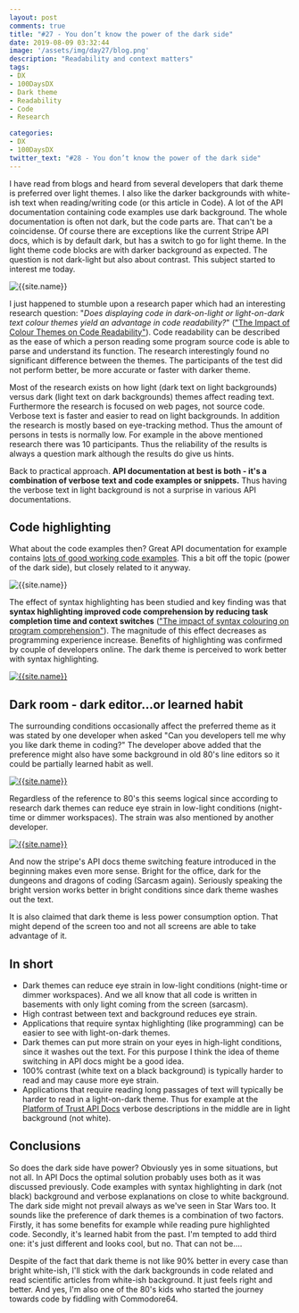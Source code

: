 ```yaml
---
layout: post
comments: true
title: "#27 - You don’t know the power of the dark side"
date: 2019-08-09 03:32:44
image: '/assets/img/day27/blog.png'
description: "Readability and context matters"
tags:
- DX 
- 100DaysDX
- Dark theme
- Readability
- Code
- Research

categories:
- DX
- 100DaysDX
twitter_text: "#28 - You don’t know the power of the dark side"
---
```


I have read from blogs and heard from several developers that dark theme is preferred over light themes. I also like the darker backgrounds with white-ish text when reading/writing code (or this article in Code). A lot of the API documentation containing code examples use dark background. The whole documentation is often not dark, but the code parts are. That can't be a coincidense. Of course there are exceptions like the current Stripe API docs, which is by default dark, but has a switch to go for light theme. In the light theme code blocks are with darker background as expected. The question is not dark-light but also about contrast. This subject started to interest me today. 

<img itemprop="image" src="/assets/img/day27/stripe.png" alt="{{site.name}}">

I just happened to stumble upon a research paper which had an interesting research question: "_Does displaying code in dark-on-light or light-on-dark text colour themes yield an advantage in code readability?_" (["The Impact of Colour Themes on Code Readability"](http://www.diva-portal.org/smash/get/diva2:1337805/FULLTEXT01.pdf)). Code readability can be described as the ease of which a person reading some program source code is able to parse and understand its function. The research interestingly found no significant difference between the themes. The participants of the test did not perform better, be more accurate or faster with darker theme. 

Most of the research  exists on  how  light  (dark  text  on  light  backgrounds) versus dark (light text on dark backgrounds) themes affect reading text. Furthermore the research is focused on web pages, not source code. Verbose text is faster and easier to read on light backgrounds. In addition the research is mostly based on eye-tracking method. Thus the amount of persons in tests is normally low. For example in the above mentioned research there was 10 participants. Thus the reliability of the results is always a question mark although the results do give us hints. 

Back to practical approach. **API documentation at best is both - it's a combination of verbose text and code examples or snippets.** Thus having the verbose text in light background is not a surprise in various API documentations. 

## Code highlighting

What about the code examples then? Great API documentation for example contains [lots of good working code examples](https://100daysdx.com/8/). This a bit off the topic (power of the dark side), but closely related to it anyway. 

<img itemprop="image" src="/assets/img/day27/syntax.png" alt="{{site.name}}">

The effect of syntax highlighting has been studied and key finding was that **syntax highlighting improved code comprehension by reducing task completion time and context switches** (["The impact of syntax colouring on program comprehension"](https://pdfs.semanticscholar.org/d14b/edf3f58080ecf7a92f60746371b894a7bc08.pdf)). The magnitude of this effect decreases as programming experience increase. Benefits of highlighting was confirmed by couple of developers online. The dark theme is perceived to work better with syntax highlighting. 

<a href="https://twitter.com/timorph/status/1159509889850454016"><img itemprop="image" src="/assets/img/day27/timo.png" alt="{{site.name}}"></a>

## Dark room - dark editor...or learned habit

The surrounding conditions occasionally affect the preferred theme as it was stated by one developer when asked "Can you developers tell me why you like dark theme in coding?" The developer above added that the preference might also have some background in old 80's line editors so it could be partially learned habit as well. 

<a href="https://twitter.com/iTimo/status/1159513651071594502"><img itemprop="image" src="/assets/img/day27/varis.png" alt="{{site.name}}"></a>

Regardless of the reference to 80's this seems logical since according to research dark themes can reduce eye strain in low-light conditions (night-time or dimmer workspaces). The strain was also mentioned by another developer. 

<a href="https://twitter.com/kypeli/status/1159508749754785793"><img itemprop="image" src="/assets/img/day27/johan.png" alt="{{site.name}}"></a>

And now the stripe's API docs theme switching feature introduced in the beginning makes even more sense. Bright for the office, dark for the dungeons and dragons of coding (Sarcasm again). Seriously speaking the bright version works better in bright conditions since dark theme washes out the text. 

It is also claimed that dark theme is less power consumption option. That might depend of the screen too and not all screens are able to take advantage of it. 

## In short

- Dark themes can reduce eye strain in low-light conditions (night-time or dimmer workspaces). And we all know that all code is written in basements with only light coming from the screen (sarcasm). 
- High contrast between text and background reduces eye strain.  
- Applications that require syntax highlighting (like programming) can be easier to see with light-on-dark themes.
- Dark themes can put more strain on your eyes in high-light conditions, since it washes out the text. For this purpose I think the idea of theme switching in API docs might be a good idea. 
- 100% contrast (white text on a black background) is typically harder to read and may cause more eye strain.
- Applications that require reading long passages of text will typically be harder to read in a light-on-dark theme. Thus for example at the [Platform of Trust API Docs](https://docs.oftrust.net) verbose descriptions in the middle are in light background (not white). 

## Conclusions

So does the dark side have power? Obviously yes in some situations, but not all. In API Docs the optimal solution probably uses both as it was discussed previously. Code examples with syntax highlighting in dark (not black) background and verbose explanations on close to white background. The dark side might not prevail always as we've seen in Star Wars too. It sounds like the preference of dark themes is a combination of two factors. Firstly, it has some benefits for example while reading pure highlighted code. Secondly, it's learned habit from the past. I'm tempted to add third one: it's just different and looks cool, but no. That can not be....   

Despite of the fact that dark theme is not like 90% better in every case than bright white-ish, I'll stick with the dark backgrounds in code related and read scientific articles from white-ish background. It just feels right and better. And yes, I'm also one of the 80's kids who started the journey towards code by fiddling with Commodore64. 